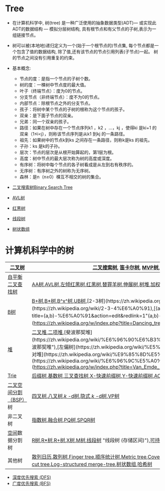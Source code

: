 # Tree

- 在计算机科学中, 树(tree) 是一种广泛使用的抽象数据类型(ADT)— 或实现此ADT的数据结构 — 模拟分层树结构, 具有根节点和有父节点的子树,表示为一组链接节点。
- 树可以被(本地地)递归定义为一个(始于一个根节点的)节点集, 每个节点都是一个包含了值的数据结构, 除了值,还有该节点的节点引用列表(子节点)一起。 树的节点之间没有引用重复的约束。
- 基本概念:

  - 节点的度：是指一个节点的子树个数。
  - 树的度：一棵树中节点度的最大值。
  - 叶子（终端节点）：度为0的节点。
  - 分支节点（非终端节点）：度不为0的节点。
  - 内部节点：除根节点之外的分支节点。
  - 孩子：将树中某个节点的子树的根称为这个节点的孩子。
  - 双亲：是下面子节点的双亲。
  - 兄弟：同一个双亲的孩子。
  - 路径：如果在树中存在一个节点序列k1 ，k2 ，…，kj ，使得ki 是ki+1 的双亲（1≤i<j），则称该节点序列是从k1 到kj 的一条路径。
  - 祖先：如果树中的节点k到ks 之间存在一条路径，则称k是ks 的祖先。
  - 子孙：ks 是k的子孙。
  - 层次：节点的层次是从根开始算起的，第1层为根。
  - 高度：树中节点的最大层次称为树的高度或深度。
  - 有序树：将树中每个节点的各子树看成是从左到右有秩序的。
  - 无序树：有序树之外的树称为无序树。
  - 森林：是n（n≥0）棵互不相交的树的集合。
- [二叉搜索树Binary Search Tree](BinarySearchTree/BinarySearchTree.md)
- [AVL树](AVLTree/AVLTree.md)
- [红黑树](Red–blackTree/Red–blackTree.md)
- [线段树](SegmentTree/SegmentTree.md)
- [树状数组](BinaryIndexedTree/BinaryIndexedTree.md)

# 计算机科学中的树


| [二叉树](https://zh.wikipedia.org/wiki/%E4%BA%8C%E5%8F%89%E6%A0%91 "二叉树")                                                                                | [二叉搜索树](https://zh.wikipedia.org/wiki/%E4%BA%8C%E5%85%83%E6%90%9C%E5%B0%8B%E6%A8%B9), [笛卡尔树](https://zh.wikipedia.org/wiki/%E7%AC%9B%E5%8D%A1%E5%B0%94%E6%A0%91), [MVP树](https://zh.wikipedia.org/w/index.php?title=MVP%E6%A0%91&action=edit&redlink=1 "MVP树（页面不存在）"),[Top tree](https://zh.wikipedia.org/w/index.php?title=Top_tree&action=edit&redlink=1),[T树](https://zh.wikipedia.org/w/index.php?title=T%E6%A0%91&action=edit&redlink=1 "T树（页面不存在）"),[线索二叉树](https://zh.wikipedia.org/wiki/%E7%BA%BF%E7%B4%A2%E4%BA%8C%E5%8F%89%E6%A0%91 "线索二叉树")                                                                                                                                                                                                                                                                                                                                                                                                                                                                                                                                                                                                                                                                                                                                                                                 |
| ------------------------------------------------------------------------------------------------------------------------------------------------------------- | ------------------------------------------------------------------------------------------------------------------------------------------------------------------------------------------------------------------------------------------------------------------------------------------------------------------------------------------------------------------------------------------------------------------------------------------------------------------------------------------------------------------------------------------------------------------------------------------------------------------------------------------------------------------------------------------------------------------------------------------------------------------------------------------------------------------------------------------------------------------------------------------------------------------------------------------------------------------------------------------------------------------------------------------------------------------------------------------------------------------------------------------------------------------------------------------------------------------------------------------------------------------------------------------------------------------------------------------------------------------------------- |
| [自平衡二叉查找树](https://zh.wikipedia.org/wiki/%E8%87%AA%E5%B9%B3%E8%A1%A1%E4%BA%8C%E5%8F%89%E6%9F%A5%E6%89%BE%E6%A0%91 "自平衡二叉查找树")               | [AA树](https://zh.wikipedia.org/wiki/AA%E6%A0%91 "AA树"),[AVL树](https://zh.wikipedia.org/wiki/AVL%E6%A0%91),[左倾红黑树](https://zh.wikipedia.org/wiki/%E5%B7%A6%E5%80%BE%E7%BA%A2%E9%BB%91%E6%A0%91 "左倾红黑树"),[红黑树](https://zh.wikipedia.org/wiki/%E7%BA%A2%E9%BB%91%E6%A0%91 "红黑树"),[替罪羊树](https://zh.wikipedia.org/wiki/%E6%9B%BF%E7%BD%AA%E7%BE%8A%E6%A0%91 "替罪羊树"),[伸展树](https://zh.wikipedia.org/wiki/%E4%BC%B8%E5%B1%95%E6%A0%91),[树堆](https://zh.wikipedia.org/wiki/%E6%A0%91%E5%A0%86 "树堆"),[加权平衡树](https://zh.wikipedia.org/wiki/%E5%8A%A0%E6%9D%83%E5%B9%B3%E8%A1%A1%E6%A0%91 "加权平衡树")                                                                                                                                                                                                                                                                                                                                                                                                                                                                                                                                                                                                                                                                                                                                         |
| [B树](https://zh.wikipedia.org/wiki/B%E6%A0%91 "B树")                                                                                                       | [B+树](https://zh.wikipedia.org/wiki/B%2B%E6%A0%91 "B+树"),[B*树](https://zh.wikipedia.org/w/index.php?title=B*%E6%A0%91&action=edit&redlink=1 "B*树（页面不存在）"),[B^x^树](https://zh.wikipedia.org/w/index.php?title=Bx%E6%A0%91&action=edit&redlink=1 "Bx树（页面不存在）"),[UB树](https://zh.wikipedia.org/w/index.php?title=UB%E6%A0%91&action=edit&redlink=1"UB树（页面不存在）"),[2-3树](https://zh.wikipedia.org/wiki/2-3%E6%A0%91"2-3树"),[2-3-4树](https://zh.wikipedia.org/wiki/2-3-4%E6%A0%91),[(a,b)-树](https://zh.wikipedia.org/w/index.php?title=(a,b)-%E6%A0%91&action=edit&redlink=1"(a,b)-树（页面不存在）"),[Dancing tree](https://zh.wikipedia.org/w/index.php?title=Dancing_tree&action=edit&redlink=1),[H树](https://zh.wikipedia.org/wiki/H%E6%A0%91"H树")                                                                                                                                                                                                                                                                                                                                                                                                                                                                                                                                                                                          |
| [堆](https://zh.wikipedia.org/wiki/%E5%A0%86_(%E6%95%B0%E6%8D%AE%E7%BB%93%E6%9E%84))                                                                        | [二叉堆](https://zh.wikipedia.org/wiki/%E4%BA%8C%E5%8F%89%E5%A0%86 "二叉堆"),[二项堆](https://zh.wikipedia.org/wiki/%E4%BA%8C%E9%A1%B9%E5%A0%86"二项堆"),[斐波那契堆](https://zh.wikipedia.org/wiki/%E6%96%90%E6%B3%A2%E9%82%A3%E5%A5%91%E5%A0%86"斐波那契堆"),[左偏树](https://zh.wikipedia.org/wiki/%E5%B7%A6%E5%81%8F%E6%A0%91"左偏树"),[配对堆](https://zh.wikipedia.org/wiki/%E9%85%8D%E5%AF%B9%E5%A0%86"配对堆"),[斜堆](https://zh.wikipedia.org/wiki/%E6%96%9C%E5%A0%86),[Van Emde Boas tree](https://zh.wikipedia.org/w/index.php?title=Van_Emde_Boas_tree&action=edit&redlink=1)                                                                                                                                                                                                                                                                                                                                                                                                                                                                                                                                                                                                                                                                                                                                                                                     |
| [Trie](https://zh.wikipedia.org/wiki/Trie "Trie")                                                                                                           | [后缀树](https://zh.wikipedia.org/wiki/%E5%90%8E%E7%BC%80%E6%A0%91 "后缀树"),[基数树](https://zh.wikipedia.org/wiki/%E5%9F%BA%E6%95%B0%E6%A0%91 "基数树"),[三叉查找树](https://zh.wikipedia.org/wiki/%E4%B8%89%E5%8F%89%E6%90%9C%E7%B4%A2%E6%A0%91),[X-快速前缀树](https://zh.wikipedia.org/w/index.php?title=X-%E5%BF%AB%E9%80%9F%E5%89%8D%E7%BC%80%E6%A0%91&action=edit&redlink=1 "X-快速前缀树（页面不存在）"),[Y-快速前缀树](https://zh.wikipedia.org/w/index.php?title=Y-%E5%BF%AB%E9%80%9F%E5%89%8D%E7%BC%80%E6%A0%91&action=edit&redlink=1 "Y-快速前缀树（页面不存在）"),[AC自动机](https://zh.wikipedia.org/wiki/AC%E8%87%AA%E5%8A%A8%E6%9C%BA%E7%AE%97%E6%B3%95"AC自动机算法")                                                                                                                                                                                                                                                                                                                                                                                                                                                                                                                                                                                                                                                                                       |
| [二叉空间分割（BSP）](https://zh.wikipedia.org/wiki/%E4%BA%8C%E5%8F%89%E7%A9%BA%E9%97%B4%E5%88%86%E5%89%B2 "二叉空间分割")树                                | [四叉树](https://zh.wikipedia.org/wiki/%E5%9B%9B%E5%8F%89%E6%A0%91 "四叉树"),[八叉树](https://zh.wikipedia.org/wiki/%E5%85%AB%E5%8F%89%E6%A0%91 "八叉树"),[*k* -d树](https://zh.wikipedia.org/wiki/K-d%E6%A0%91 "K-d树"),[隐式 *k* -d树](https://zh.wikipedia.org/w/index.php?title=%E9%9A%90%E5%BC%8Fk-d%E6%A0%91&action=edit&redlink=1 "隐式k-d树（页面不存在）"),[VP树](https://zh.wikipedia.org/w/index.php?title=VP%E6%A0%91&action=edit&redlink=1"VP树（页面不存在）")                                                                                                                                                                                                                                                                                                                                                                                                                                                                                                                                                                                                                                                                                                                                                                                                                                                                                                  |
| 非二叉树                                                                                                                                                    | [指数树](https://zh.wikipedia.org/w/index.php?title=%E6%8C%87%E6%95%B0%E6%A0%91&action=edit&redlink=1),[融合树](https://zh.wikipedia.org/w/index.php?title=%E8%9E%8D%E5%90%88%E6%A0%91&action=edit&redlink=1),[PQ树](https://zh.wikipedia.org/w/index.php?title=PQ%E6%A0%91&action=edit&redlink=1),[SPQR树](https://zh.wikipedia.org/w/index.php?title=SPQR%E6%A0%91&action=edit&redlink=1)                                                                                                                                                                                                                                                                                                                                                                                                                                                                                                                                                                                                                                                                                                                                                                                                                                                                                                                                                                                   |
| [空间](https://zh.wikipedia.org/w/index.php?title=%E7%A9%BA%E9%97%B4%E6%95%B0%E6%8D%AE%E5%BA%93&action=edit&redlink=1 "空间数据库（页面不存在）")数据分割树 | [R树](https://zh.wikipedia.org/wiki/R%E6%A0%91 "R树"),[R*树](https://zh.wikipedia.org/wiki/R*%E6%A0%91 "R*树"),[R+树](https://zh.wikipedia.org/wiki/R%2B%E6%A0%91),[X树](https://zh.wikipedia.org/w/index.php?title=X%E6%A0%91&action=edit&redlink=1 "X树（页面不存在）"),[M树](https://zh.wikipedia.org/w/index.php?title=M%E6%A0%91&action=edit&redlink=1 "M树（页面不存在）"),[线段树](https://zh.wikipedia.org/wiki/%E7%B7%9A%E6%AE%B5%E6%A8%B9_(%E5%84%B2%E5%AD%98%E5%8D%80%E9%96%93)) "线段树 (存储区间)"),[可持久化线段树](https://zh.wikipedia.org/wiki/%E5%8F%AF%E6%8C%81%E4%B9%85%E5%8C%96%E7%BA%BF%E6%AE%B5%E6%A0%91 "可持久化线段树"),[希尔伯特R树](https://zh.wikipedia.org/w/index.php?title=%E5%B8%8C%E5%B0%94%E4%BC%AF%E7%89%B9R%E6%A0%91&action=edit&redlink=1 "希尔伯特R树（页面不存在）"),[优先R树](https://zh.wikipedia.org/w/index.php?title=%E4%BC%98%E5%85%88R%E6%A0%91&action=edit&redlink=1"优先R树（页面不存在）")                                                                                                                                                                                                                                                                                                                                                                                                                                  |
| 其他树                                                                                                                                                      | [散列日历](https://zh.wikipedia.org/w/index.php?title=%E6%95%A3%E5%88%97%E6%97%A5%E5%8E%86&action=edit&redlink=1 "散列日历（页面不存在）"),[散列树](https://zh.wikipedia.org/w/index.php?title=%E6%95%A3%E5%88%97%E6%A0%91&action=edit&redlink=1 "散列树（页面不存在）"),[Finger tree](https://zh.wikipedia.org/w/index.php?title=Finger_tree&action=edit&redlink=1),[顺序统计树](https://zh.wikipedia.org/wiki/%E9%A1%BA%E5%BA%8F%E7%BB%9F%E8%AE%A1%E6%A0%91 "顺序统计树"),[Metric tree](https://zh.wikipedia.org/w/index.php?title=Metric_tree&action=edit&redlink=1),[Cover tree](https://zh.wikipedia.org/w/index.php?title=Cover_tree&action=edit&redlink=1),[BK树](https://zh.wikipedia.org/w/index.php?title=BK%E6%A0%91&action=edit&redlink=1 "BK树（页面不存在）"),[Doubly chained tree](https://zh.wikipedia.org/w/index.php?title=Doubly_chained_tree&action=edit&redlink=1),[iDistance](https://zh.wikipedia.org/w/index.php?title=IDistance&action=edit&redlink=1),[Link-cut tree](https://zh.wikipedia.org/w/index.php?title=Link-cut_tree&action=edit&redlink=1),[Log-structured merge-tree](https://zh.wikipedia.org/w/index.php?title=Log-structured_merge-tree&action=edit&redlink=1),[树状数组](https://zh.wikipedia.org/wiki/%E6%A0%91%E7%8A%B6%E6%95%B0%E7%BB%84 "树状数组"),[哈希树](https://zh.wikipedia.org/wiki/%E5%93%88%E5%B8%8C%E6%A0%91"哈希树") |

- [深度优先搜索 (DFS)](tree.go)
- [广度优先搜索 (BFS)](tree.go)
